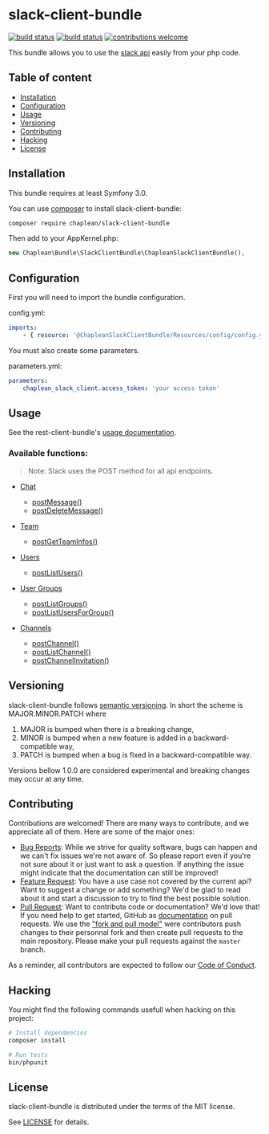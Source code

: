 # slack-client-bundle

[![build status](https://git.chaplean.coop/open-source/bundle/slack-client-bundle/badges/master/build.svg)](https://git.chaplean.coop/open-source/bundle/slack-client-bundle/commits/master)
[![build status](https://git.chaplean.coop/open-source/bundle/slack-client-bundle/badges/master/coverage.svg)](https://git.chaplean.coop/open-source/bundle/slack-client-bundle/commits/master)
[![contributions welcome](https://img.shields.io/badge/contributions-welcome-brightgreen.svg?style=flat)](https://github.com/chaplean/slack-client-bundle/issues)

This bundle allows you to use the [slack api](https://api.slack.com/web) easily from your php code.

## Table of content

* [Installation](#Installation)
* [Configuration](#Configuration)
* [Usage](#Usage)
* [Versioning](#Versioning)
* [Contributing](#Contributing)
* [Hacking](#Hacking)
* [License](#License)

## Installation

This bundle requires at least Symfony 3.0.

You can use [composer](https://getcomposer.org) to install slack-client-bundle:
```bash
composer require chaplean/slack-client-bundle
```

Then add to your AppKernel.php:

```php
new Chaplean\Bundle\SlackClientBundle\ChapleanSlackClientBundle(),
```

## Configuration

First you will need to import the bundle configuration.

config.yml:
```yaml
imports:
    - { resource: '@ChapleanSlackClientBundle/Resources/config/config.yml' }
```

You must also create some parameters.

parameters.yml:
```yaml
parameters:
    chaplean_slack_client.access_token: 'your access token'
```

## Usage

See the rest-client-bundle's [usage documentation](https://github.com/chaplean/rest-client-bundle#using-a-bundle-based-on-rest-client-bundle).

### Available functions:

> Note: Slack uses the POST method for all api endpoints.

* [Chat](https://api.slack.com/methods#chat)
    * [postMessage()](https://api.slack.com/methods/chat.postMessage)
    * [postDeleteMessage()](https://api.slack.com/methods/chat.delete)

* [Team](https://api.slack.com/methods#team)
    * [postGetTeamInfos()](https://api.slack.com/methods/team.info)

* [Users](https://api.slack.com/methods#users)
    * [postListUsers()](https://api.slack.com/methods/users.list)

* [User Groups](https://api.slack.com/methods#usergroups)
    * [postListGroups()](https://api.slack.com/methods/usergroups.list)
    * [postListUsersForGroup()](https://api.slack.com/methods/usergroups.users.list)

* [Channels](https://api.slack.com/methods#channels)
    * [postChannel()](https://api.slack.com/methods/channels.create)
    * [postListChannel()](https://api.slack.com/methods/channels.list)
    * [postChannelInvitation()](https://api.slack.com/methods/channels.invite)

## Versioning

slack-client-bundle follows [semantic versioning](https://semver.org/). In short the scheme is MAJOR.MINOR.PATCH where
1. MAJOR is bumped when there is a breaking change,
2. MINOR is bumped when a new feature is added in a backward-compatible way,
3. PATCH is bumped when a bug is fixed in a backward-compatible way.

Versions bellow 1.0.0 are considered experimental and breaking changes may occur at any time.

## Contributing

Contributions are welcomed! There are many ways to contribute, and we appreciate all of them. Here are some of the major ones:

* [Bug Reports](https://github.com/chaplean/slack-client-bundle/issues): While we strive for quality software, bugs can happen and we can't fix issues we're not aware of. So please report even if you're not sure about it or just want to ask a question. If anything the issue might indicate that the documentation can still be improved!
* [Feature Request](https://github.com/chaplean/slack-client-bundle/issues): You have a use case not covered by the current api? Want to suggest a change or add something? We'd be glad to read about it and start a discussion to try to find the best possible solution.
* [Pull Request](https://github.com/chaplean/slack-client-bundle/pulls): Want to contribute code or documentation? We'd love that! If you need help to get started, GitHub as [documentation](https://help.github.com/articles/about-pull-requests/) on pull requests. We use the ["fork and pull model"](https://help.github.com/articles/about-collaborative-development-models/) were contributors push changes to their personnal fork and then create pull requests to the main repository. Please make your pull requests against the `master` branch.

As a reminder, all contributors are expected to follow our [Code of Conduct](CODE_OF_CONDUCT.md).

## Hacking

You might find the following commands usefull when hacking on this project:

```bash
# Install dependencies
composer install

# Run tests
bin/phpunit
```

## License

slack-client-bundle is distributed under the terms of the MIT license.

See [LICENSE](LICENSE.md) for details.
